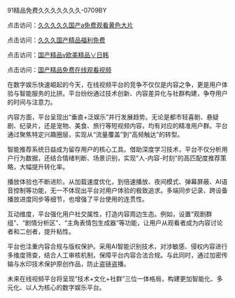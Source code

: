 91精品免费久久久久久久久-0709BY

点击访问：<a href="https://heiliaoxqkkct.pages.dev">久久久久久国产a免费观看黄色大片</a>

点击访问：<a href="https://heiliaowzu4ur.pages.dev">久久久国产精品福利免费</a>

点击访问：<a href="https://heiliaoga6s9v.pages.dev">国产精品v欧美精品∨日韩</a>

点击访问：<a href="https://heiliaoxwd5i8.pages.dev">国产精品免费在线观看视频</a>

在数字娱乐快速崛起的今天，在线视频平台的竞争不仅仅是内容之争，更是用户体验与智能服务的比拼。平台纷纷通过技术创新、内容差异化与社群构建，争夺用户的时间与注意力。

内容方面，平台呈现出“垂直+泛娱乐”并行发展趋势。无论是都市轻喜剧、悬疑剧、纪录片，还是宠物、美食、旅行等短视频内容，均有对应的精准用户群。平台通过聚焦特定兴趣圈层，实现从“流量覆盖”到“高频触达”的转型。

智能推荐系统日益成为留存用户的核心工具。借助深度学习技术，平台不仅分析用户行为数据，还结合情绪判断、场景识别，实现“人-内容-时刻”的高匹配度推荐策略，大幅提升转化率。

播放体验也不断进阶。从加载速度优化，到倍速播放、夜间模式、弹幕屏蔽、AI语音控制等功能，无一不体现出平台对用户体验的极致追求。多端同步记录、跨设备播放进度同步等细节，也增强了平台使用的连贯性。

互动维度，平台强化用户社交属性，打造内容周边生态。例如，设置“观剧群组”、“剧情分析区”、“主角表情包生成器”等功能，让用户从观看者成为内容讨论者和二创者，提升粘性。

平台也注重内容合规与版权保护。采用AI智能识别技术，对涉敏感、侵权内容进行多维度筛查，结合人工审核机制，保障平台内容合法合规。与此同时，通过加密传输与水印技术保护原创作品，防止盗链盗播。

未来在线视频平台将呈现“技术+文化+社群”三位一体格局，构建更加智能化、多元化、以人为核心的数字娱乐平台。

<span style="display:none;">[Canonical link]( https://github.com/yueyue220112/825722 ）</span>
